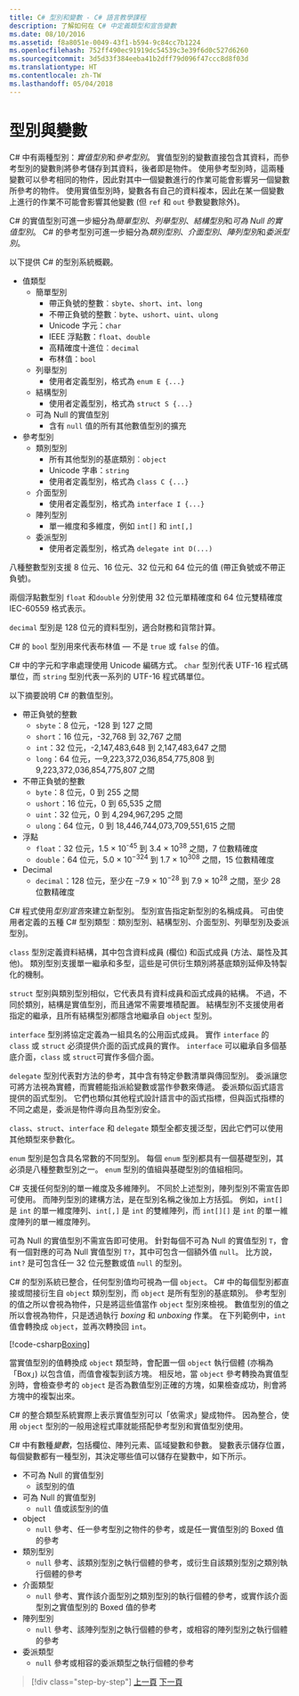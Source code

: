 ```yaml
---
title: C# 型別和變數 - C# 語言教學課程
description: 了解如何在 C# 中定義類型和宣告變數
ms.date: 08/10/2016
ms.assetid: f8a8051e-0049-43f1-b594-9c84cc7b1224
ms.openlocfilehash: 752ff490ec91919dc54539c3e39f6d0c527d6260
ms.sourcegitcommit: 3d5d33f384eeba41b2dff79d096f47ccc8d8f03d
ms.translationtype: HT
ms.contentlocale: zh-TW
ms.lasthandoff: 05/04/2018
---
```

# <a name="types-and-variables"></a>型別與變數

C# 中有兩種型別：*實值型別*和*參考型別*。 實值型別的變數直接包含其資料，而參考型別的變數則將參考儲存到其資料，後者即是物件。 使用參考型別時，這兩種變數可以參考相同的物件，因此對其中一個變數進行的作業可能會影響另一個變數所參考的物件。 使用實值型別時，變數各有自己的資料複本，因此在某一個變數上進行的作業不可能會影響其他變數 (但 `ref` 和 `out` 參數變數除外)。

C# 的實值型別可進一步細分為*簡單型別*、*列舉型別*、*結構型別*和*可為 Null 的實值型別*。 C# 的參考型別可進一步細分為*類別型別*、*介面型別*、*陣列型別*和*委派型別*。

以下提供 C# 的型別系統概觀。

* 值類型
    - 簡單型別
        * 帶正負號的整數︰`sbyte`、`short`、`int`、`long`
        * 不帶正負號的整數︰`byte`、`ushort`、`uint`、`ulong`
        * Unicode 字元：`char`
        * IEEE 浮點數：`float`、`double`
        * 高精確度十進位︰`decimal`
        * 布林值：`bool`
    - 列舉型別
        * 使用者定義型別，格式為 `enum E {...}`
    - 結構型別
        * 使用者定義型別，格式為 `struct S {...}`
    - 可為 Null 的實值型別
        * 含有 `null` 值的所有其他數值型別的擴充
* 參考型別
    - 類別型別
        * 所有其他型別的基底類別︰`object`
        * Unicode 字串：`string`
        * 使用者定義型別，格式為 `class C {...}`
    - 介面型別
        * 使用者定義型別，格式為 `interface I {...}`
    - 陣列型別
        * 單一維度和多維度，例如 `int[]` 和 `int[,]`
    - 委派型別
        * 使用者定義型別，格式為 `delegate int D(...)`

八種整數型別支援 8 位元、16 位元、32 位元和 64 位元的值 (帶正負號或不帶正負號)。

兩個浮點數型別 `float` 和`double` 分別使用 32 位元單精確度和 64 位元雙精確度 IEC-60559 格式表示。

`decimal` 型別是 128 位元的資料型別，適合財務和貨幣計算。

C# 的 `bool` 型別用來代表布林值 — 不是 `true` 或 `false` 的值。

C# 中的字元和字串處理使用 Unicode 編碼方式。 `char` 型別代表 UTF-16 程式碼單位，而 `string` 型別代表一系列的 UTF-16 程式碼單位。

以下摘要說明 C# 的數值型別。

* 帶正負號的整數
    - `sbyte`：8 位元，-128 到 127 之間
    - `short`：16 位元，-32,768 到 32,767 之間
    - `int`：32 位元，-2,147,483,648 到 2,147,483,647 之間
    - `long`：64 位元，––9,223,372,036,854,775,808 到 9,223,372,036,854,775,807 之間
* 不帶正負號的整數
    - `byte`：8 位元，0 到 255 之間
    - `ushort`：16 位元，0 到 65,535 之間
    - `uint`：32 位元，0 到 4,294,967,295 之間
    - `ulong`：64 位元，0 到 18,446,744,073,709,551,615 之間
* 浮點
    - `float`：32 位元，1.5 × 10<sup>-45</sup> 到 3.4 × 10<sup>38</sup> 之間，7 位數精確度
    - `double`：64 位元，5.0 × 10<sup>−324</sup> 到 1.7 × 10<sup>308</sup> 之間，15 位數精確度
* Decimal
    - `decimal`：128 位元，至少在 –7.9 × 10<sup>−28</sup> 到 7.9 × 10<sup>28</sup> 之間，至少 28 位數精確度
    
C# 程式使用*型別宣告*來建立新型別。 型別宣告指定新型別的名稱成員。 可由使用者定義的五種 C# 型別類型︰類別型別、結構型別、介面型別、列舉型別及委派型別。

`class` 型別定義資料結構，其中包含資料成員 (欄位) 和函式成員 (方法、屬性及其他)。 類別型別支援單一繼承和多型，這些是可供衍生類別將基底類別延伸及特製化的機制。

`struct` 型別與類別型別相似，它代表具有資料成員和函式成員的結構。 不過，不同於類別，結構是實值型別，而且通常不需要堆積配置。 結構型別不支援使用者指定的繼承，且所有結構型別都隱含地繼承自 `object` 型別。

`interface` 型別將協定定義為一組具名的公用函式成員。 實作 `interface` 的 `class` 或 `struct` 必須提供介面的函式成員的實作。 `interface` 可以繼承自多個基底介面，`class` 或 `struct`可實作多個介面。

`delegate` 型別代表對方法的參考，其中含有特定參數清單與傳回型別。 委派讓您可將方法視為實體，而實體能指派給變數或當作參數來傳遞。 委派類似函式語言提供的函式型別。 它們也類似其他程式設計語言中的函式指標，但與函式指標的不同之處是，委派是物件導向且為型別安全。

`class`、`struct`、`interface` 和 `delegate` 類型全都支援泛型，因此它們可以使用其他類型來參數化。

`enum` 型別是包含具名常數的不同型別。 每個 `enum` 型別都具有一個基礎型別，其必須是八種整數型別之一。 `enum` 型別的值組與基礎型別的值組相同。

C# 支援任何型別的單一維度及多維陣列。 不同於上述型別，陣列型別不需宣告即可使用。 而陣列型別的建構方法，是在型別名稱之後加上方括弧。 例如，`int[]` 是 `int` 的單一維度陣列、`int[,]` 是 `int` 的雙維陣列，而 `int[][]` 是 `int` 的單一維度陣列的單一維度陣列。

可為 Null 的實值型別不需宣告即可使用。 針對每個不可為 Null 的實值型別 `T`，會有一個對應的可為 Null 實值型別 `T?`，其中可包含一個額外值 `null`。 比方說，`int?` 是可包含任一 32 位元整數或值 `null` 的型別。

C# 的型別系統已整合，任何型別值均可視為一個 `object`。 C# 中的每個型別都直接或間接衍生自 `object` 類別型別，而 `object` 是所有型別的基底類別。 參考型別的值之所以會視為物件，只是將這些值當作 `object` 型別來檢視。 數值型別的值之所以會視為物件，只是透過執行 *boxing* 和 *unboxing* 作業。 在下列範例中，`int` 值會轉換成 `object`，並再次轉換回 `int`。

[!code-csharp[Boxing](../../../samples/snippets/csharp/tour/types-and-variables/Program.cs#L1-L10)]

當實值型別的值轉換成 `object` 類型時，會配置一個 `object` 執行個體 (亦稱為「Box」) 以包含值，而值會複製到該方塊。 相反地，當 `object` 參考轉換為實值型別時，會檢查參考的 `object` 是否為數值型別正確的方塊，如果檢查成功，則會將方塊中的複製出來。

C# 的整合類型系統實際上表示實值型別可以「依需求」變成物件。 因為整合，使用 `object` 型別的一般用途程式庫就能搭配參考型別和實值型別使用。

C# 中有數種*變數*，包括欄位、陣列元素、區域變數和參數。 變數表示儲存位置，每個變數都有一種型別，其決定哪些值可以儲存在變數中，如下所示。

* 不可為 Null 的實值型別
    - 該型別的值
* 可為 Null 的實值型別
    - `null` 值或該型別的值
* object
    - `null` 參考、任一參考型別之物件的參考，或是任一實值型別的 Boxed 值的參考
* 類別型別
    - `null` 參考、該類別型別之執行個體的參考，或衍生自該類別型別之類別執行個體的參考
* 介面類型
    - `null` 參考、實作該介面型別之類別型別的執行個體的參考，或實作該介面型別之實值型別的 Boxed 值的參考
* 陣列型別
    - `null` 參考、該陣列型別之執行個體的參考，或相容的陣列型別之執行個體的參考
* 委派類型
    - `null` 參考或相容的委派類型之執行個體的參考

>[!div class="step-by-step"]
[上一頁](program-structure.md)
[下一頁](expressions.md)
